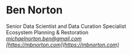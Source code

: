 Ben Norton
============
Senior Data Scientist and Data Curation Specialist  
Ecosystem Planning & Restoration  
*[michaelnorton.ben@gmail.com](michaelnorton.ben@gmail.com)*  
*[https://mbnorton.com](https://mbnorton.com)*
